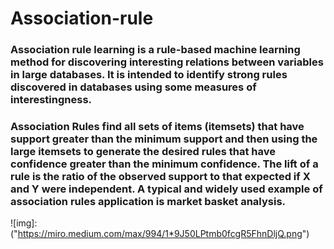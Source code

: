 # Association-rule
### Association rule learning is a rule-based machine learning method for discovering interesting relations between variables in large databases. It is intended to identify strong rules discovered in databases using some measures of interestingness.
### Association Rules find all sets of items (itemsets) that have support greater than the minimum support and then using the large itemsets to generate the desired rules that have confidence greater than the minimum confidence. The lift of a rule is the ratio of the observed support to that expected if X and Y were independent. A typical and widely used example of association rules application is market basket analysis.
![img]:("https://miro.medium.com/max/994/1*9J50LPtmb0fcgR5FhnDljQ.png")
